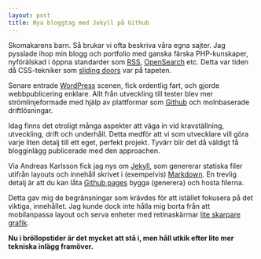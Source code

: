 ```yaml
---
layout: post
title: Nya bloggtag med Jekyll på Github
---
```


Skomakarens barn. Så brukar vi ofta beskriva våra egna sajter. Jag pysslade ihop min blogg och portfolio med ganska färska PHP-kunskaper, nyförälskad i öppna standarder som [RSS](http://cyber.law.harvard.edu/rss/rss.html), [OpenSearch](http://www.opensearch.org/) etc. Detta var tiden då CSS-tekniker som [sliding doors](http://www.alistapart.com/articles/slidingdoors/) var på tapeten.

Senare entrade [WordPress](http://wordpress.org) scenen, fick ordentlig fart, och gjorde webbpublicering enklare. Allt från utveckling till tester blev mer strömlinjeformade med hjälp av plattformar som [Github](https://github.com/) och molnbaserade driftlösningar.

Idag finns det otroligt många aspekter att väga in vid kravställning, utveckling, drift och underhåll. Detta medför att vi som utvecklare vill göra varje liten detalj till ett eget, perfekt projekt. Tyvärr blir det då väldigt få blogginlägg publicerade med den approachen.

Via Andreas Karlsson fick jag nys om [Jekyll](https://github.com/mojombo/jekyll/), som genererar statiska filer utifrån layouts och innehåll skrivet i (exempelvis) [Markdown](http://daringfireball.net/projects/markdown/). En trevlig detalj är att du kan låta [Github pages](http://pages.github.com/) bygga (generera) och hosta filerna.

Detta gav mig de begränsningar som krävdes för att istället fokusera på det viktiga, innehållet. Jag kunde dock inte hålla mig borta från att mobilanpassa layout och serva enheter med retinaskärmar [lite skarpare grafik](http://davidpaulsson.se/en/webb-design-retina-displays/ "Web design on retina displays").

__Nu i bröllopstider är det mycket att stå i, men håll utkik efter lite mer tekniska inlägg framöver.__